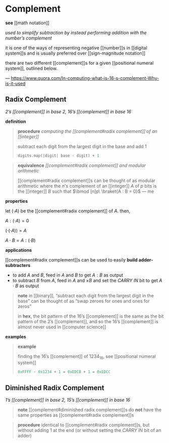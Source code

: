 # Complement

**see** [[math notation]]

_used to simplify subtraction by instead performing addition with the number’s complement_

it is one of the ways of representing negative [[number]]s in [[digital system]]s and is usually preferred over [[sign-magnitude notation]]

there are two different [[complement]]s for a given [[positional numeral system]], outlined below.

&mdash; <https://www.quora.com/In-computing-what-is-16-s-complement-Why-is-it-used>

## Radix Complement

_2’s [[complement]] in base 2, 16’s [[complement]] in base 16_

**definition**

> **procedure** _computing the [[complement#radix complement]] of an [[integer]]_
>
> subtract each digit from the largest digit in the base and add $1$
>
> ```rust
> digits.map(|digit| base - digit) + 1
> ```

> **equivalence** _[[complement#radix complement]] and modular arithmetic_
>
> [[complement#radix complement]]s can be thought of as modular arithmetic where the $n$'s complement of an [[integer]] $A$ of $p$ bits is the [[integer]] $B$ such that $\bmod [n]p\ \braket{A : B = 0}$ &mdash; me

**properties**

let $(\cdot A)$ be the [[complement#radix complement]] of $A$. then,

$A : (\cdot A) = 0$

$(\cdot (\cdot A)) = A$

$A \cdot B = A : (\cdot B)$

**applications**

[[complement#radix complement]]s can be used to easily **build adder-subtracters**

- to add $A$ and $B$, feed in $A$ and $B$ to get $A : B$ as output
- to subtract $B$ from $A$, feed in $A$ and $\times B$ and set the _CARRY IN_ bit to get $A \cdot B$ as output

> **note** in [[binary]], “subtract each digit from the largest digit in the base” can be thought of as “swap zeroes for ones and ones for zeros”
>
> in **hex**, the bit pattern of the 16’s [[complement]] is the same as the bit pattern of the 2’s [[complement]], and so the 16’s [[complement]] is almost never used in [[computer science]]

**examples**

> **example**
>
> finding the 16’s [[complement]] of $1234_{16}$, see [[positional numeral system]]
>
> ```python
> 0xFFFF - 0x1234 + 1 = 0xEDCB + 1 = 0xEDCC
> ```

## Diminished Radix Complement

_1’s [[complement]] in base 2, 15’s [[complement]] in base 16_

> **note** [[complement#diminished radix complement]]s do **not** have the same properties as [[complement#radix complement]]s

> **procedure** identical to [[complement#radix complement]]s, but without adding $1$ at the end (or without setting the _CARRY IN_ bit of an adder)
